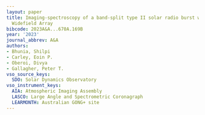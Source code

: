 ```yaml
---
layout: paper
title: Imaging-spectroscopy of a band-split type II solar radio burst with the Murchison
  Widefield Array
bibcode: 2023A&A...670A.169B
year: '2023'
journal_abbrev: A&A
authors:
- Bhunia, Shilpi
- Carley, Eoin P.
- Oberoi, Divya
- Gallagher, Peter T.
vso_source_keys:
  SDO: Solar Dynamics Observatory
vso_instrument_keys:
  AIA: Atmospheric Imaging Assembly
  LASCO: Large Angle and Spectrometric Coronagraph
  LEARMONTH: Australian GONG+ site
---
```

